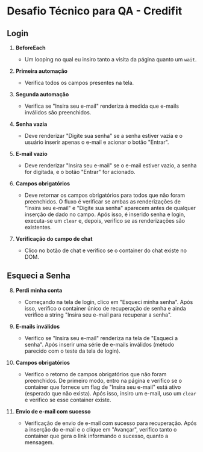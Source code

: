 # Desafio Técnico para QA - Credifit

## Login

1. **BeforeEach**
   - Um looping no qual eu insiro tanto a visita da página quanto um `wait`.

2. **Primeira automação**
   - Verifica todos os campos presentes na tela.

3. **Segunda automação**
   - Verifica se "Insira seu e-mail" renderiza à medida que e-mails inválidos são preenchidos.

4. **Senha vazia**
   - Deve renderizar "Digite sua senha" se a senha estiver vazia e o usuário inserir apenas o e-mail e acionar o botão "Entrar".

5. **E-mail vazio**
   - Deve renderizar "Insira seu e-mail" se o e-mail estiver vazio, a senha for digitada, e o botão "Entrar" for acionado.

6. **Campos obrigatórios**
   - Deve retornar os campos obrigatórios para todos que não foram preenchidos. O fluxo é verificar se ambas as renderizações de "Insira seu e-mail" e "Digite sua senha" aparecem antes de qualquer inserção de dado no campo. Após isso, é inserido senha e login, executa-se um `clear` e, depois, verifico se as renderizações são existentes.

7. **Verificação do campo de chat**
   - Clico no botão de chat e verifico se o container do chat existe no DOM.

## Esqueci a Senha

8. **Perdi minha conta**
   - Começando na tela de login, clico em "Esqueci minha senha". Após isso, verifico o container único de recuperação de senha e ainda verifico a string "Insira seu e-mail para recuperar a senha".

9. **E-mails inválidos**
   - Verifico se "Insira seu e-mail" renderiza na tela de "Esqueci a senha". Após inserir uma série de e-mails inválidos (método parecido com o teste da tela de login).

10. **Campos obrigatórios**
    - Verifico o retorno de campos obrigatórios que não foram preenchidos. De primeiro modo, entro na página e verifico se o container que fornece um flag de "Insira seu e-mail" está ativo (esperado que não exista). Após isso, insiro um e-mail, uso um `clear` e verifico se esse container existe.

11. **Envio de e-mail com sucesso**
    - Verificação de envio de e-mail com sucesso para recuperação. Após a inserção do e-mail e o clique em "Avançar", verifico tanto o container que gera o link informando o sucesso, quanto a mensagem.
